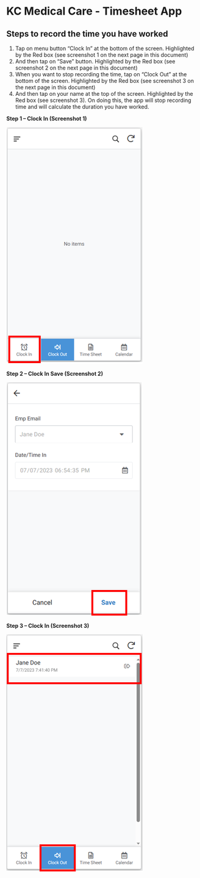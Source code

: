 # KC Medical Care - Timesheet App

## Steps to record the time you have worked

1.	Tap on menu button “Clock In” at the bottom of the screen.  Highlighted by the Red box (see screenshot 1 on the next page in this document)
2.	And then tap on “Save” button.  Highlighted by the Red box (see screenshot 2 on the next page in this document)
3.	When you want to stop recording the time, tap on “Clock Out” at the bottom of the screen.  Highlighted by the Red box (see screenshot 3 on the next page in this document)
4.	And then tap on your name at the top of the screen.  Highlighted by the Red box (see screenshot 3).  On doing this, the app will stop recording time and will calculate the duration you have worked.

__Step 1 – Clock In (Screenshot 1)__

![](clockin.PNG)

__Step 2 – Clock In Save (Screenshot 2)__

![](clockinsave.PNG)

__Step 3 – Clock In (Screenshot 3)__

![](clockout.PNG)

